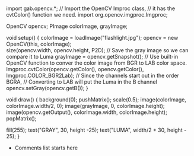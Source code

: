 <!--START BLOCK-->
<a href="" title=""><img src="" /></a>
<!--END BLOCK-->
 
<!--START BLOCK-->
<!--Add a tab before each line of code before running widget_makerv2-->
import gab.opencv.*;
// Import the OpenCV Improc class,
// it has the cvtColor() function we need.
import org.opencv.imgproc.Imgproc;

OpenCV opencv;
PImage colorImage, grayImage;

void setup() {
  colorImage = loadImage("flashlight.jpg");
  opencv = new OpenCV(this, colorImage);  
  size(opencv.width, opencv.height, P2D);
  // Save the gray image so we can compare it to Luma
  grayImage = opencv.getSnapshot();
  // Use built-in OpenCV function to conver the color image from BGR to LAB color space.
  Imgproc.cvtColor(opencv.getColor(), opencv.getColor(), Imgproc.COLOR_BGR2Lab);
  // Since the channels start out in the order BGRA,
  // Converting to LAB will put the Luma in the B channel
  opencv.setGray(opencv.getB());
}

void draw() {
  background(0);
  pushMatrix();
  scale(0.5);
  image(colorImage, colorImage.width/2, 0); 
  image(grayImage, 0, colorImage.height);
  image(opencv.getOutput(), colorImage.width, colorImage.height);
  popMatrix();

  fill(255);
  text("GRAY", 30, height -25);
  text("LUMA", width/2 + 30, height - 25);
}
<!--END BLOCK-->
 
<!--START BLOCK-->
* Comments list starts here
<!--END BLOCK-->
